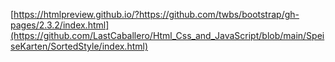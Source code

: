 [https://htmlpreview.github.io/?https://github.com/twbs/bootstrap/gh-pages/2.3.2/index.html](https://github.com/LastCaballero/Html_Css_and_JavaScript/blob/main/SpeiseKarten/SortedStyle/index.html)
